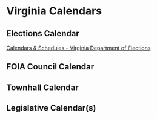 # Virginia Calendars  
  
## Elections Calendar  
[Calendars & Schedules - Virginia Department of Elections](http://elections.virginia.gov/media/calendars-schedules/index.html)  

## FOIA Council Calendar  

## Townhall Calendar  

## Legislative Calendar(s)  

